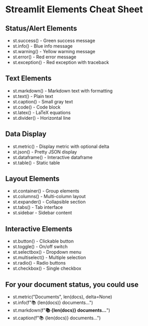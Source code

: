 # Streamlit Elements Cheat Sheet

## Status/Alert Elements

- st.success() - Green success message
- st.info() - Blue info message
- st.warning() - Yellow warning message
- st.error() - Red error message
- st.exception() - Red exception with traceback

## Text Elements

- st.markdown() - Markdown text with formatting
- st.text() - Plain text
- st.caption() - Small gray text
- st.code() - Code block
- st.latex() - LaTeX equations
- st.divider() - Horizontal line

## Data Display

- st.metric() - Display metric with optional delta
- st.json() - Pretty JSON display
- st.dataframe() - Interactive dataframe
- st.table() - Static table

## Layout Elements

- st.container() - Group elements
- st.columns() - Multi-column layout
- st.expander() - Collapsible section
- st.tabs() - Tab interface
- st.sidebar - Sidebar content

## Interactive Elements

- st.button() - Clickable button
- st.toggle() - On/off switch
- st.selectbox() - Dropdown menu
- st.multiselect() - Multiple selection
- st.radio() - Radio buttons
- st.checkbox() - Single checkbox

## For your document status, you could use

- st.metric("Documents", len(docs), delta=None)
- st.info(f"📚 {len(docs)} documents...")
- st.markdown(f"**📚 {len(docs)} documents...**")
- st.caption(f"📚 {len(docs)} documents...")
